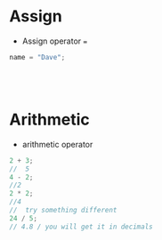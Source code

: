 # Assign

- Assign operator `=`

```javascript
name = "Dave";
```

<br>
<br>

# Arithmetic

- arithmetic operator

```javascript
2 + 3;
//  5
4 - 2;
//2
2 * 2;
//4
//  try something different
24 / 5;
// 4.8 / you will get it in decimals
```
